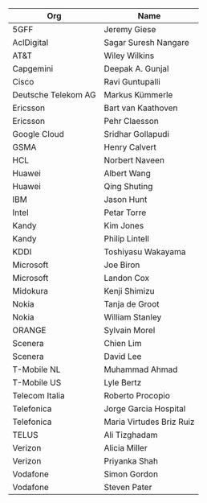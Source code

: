 | Org                    | Name                                                |
| -----------------------| ----------------------------------------------------|
| 5GFF	| Jeremy Giese |
| AclDigital | Sagar Suresh Nangare |
| AT&T	| Wiley Wilkins |
| Capgemini	| Deepak A. Gunjal |
| Cisco | Ravi Guntupalli |
| Deutsche Telekom AG	| Markus Kümmerle |
| Ericsson	| Bart van Kaathoven |
| Ericsson	| Pehr Claesson |
| Google Cloud	| Sridhar Gollapudi |
| GSMA	| Henry Calvert |
| HCL | Norbert Naveen |
| Huawei	| Albert Wang |
| Huawei	| Qing Shuting |
| IBM	| Jason Hunt |
| Intel	| Petar Torre |
| Kandy	| Kim Jones |
| Kandy	| Philip Lintell |
| KDDI	| Toshiyasu Wakayama |
| Microsoft	| Joe Biron |
| Microsoft	| Landon Cox |
| Midokura	| Kenji Shimizu |
| Nokia	| Tanja de Groot |
| Nokia	| William Stanley |
| ORANGE	| Sylvain Morel |
| Scenera	| Chien Lim |
| Scenera	| David Lee |
| T-Mobile NL | Muhammad Ahmad  |
| T-Mobile US	| Lyle Bertz |
| Telecom Italia	| Roberto Procopio |
| Telefonica | Jorge Garcia Hospital |
| Telefonica	| Maria Virtudes Briz Ruiz |
| TELUS	| Ali Tizghadam |
| Verizon	| Alicia Miller |
| Verizon	| Priyanka Shah |
| Vodafone	| Simon Gordon |
| Vodafone	| Steven Pater |
